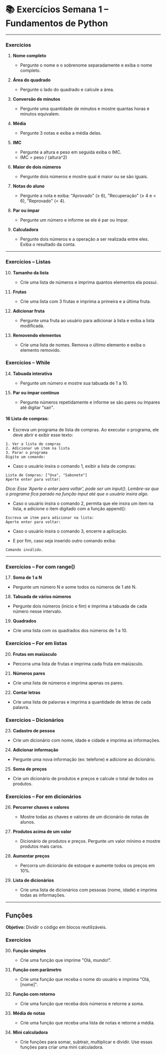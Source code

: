 # 📚 Exercícios Semana 1 – Fundamentos de Python

---


### Exercícios
1. **Nome completo**
   - Pergunte o nome e o sobrenome separadamente e exiba o nome completo.

2. **Área do quadrado**
   - Pergunte o lado do quadrado e calcule a área.

3. **Conversão de minutos**
   - Pergunte uma quantidade de minutos e mostre quantas horas e minutos equivalem.

4. **Média**
   - Pergunte 3 notas e exiba a média delas.

5. **IMC** 
   - Pergunte a altura e peso em seguida exiba o IMC.
   - IMC = peso / (altura^2)

6. **Maior de dois números**
   - Pergunte dois números e mostre qual é maior ou se são iguais.

7. **Notas do aluno**
   - Pergunte a nota e exiba: "Aprovado" (≥ 6), "Recuperação" (≥ 4 e < 6), "Reprovado" (< 4).

8. **Par ou ímpar**
    - Pergunte um número e informe se ele é par ou ímpar.

9. **Calculadora**
   - Pergunte dois números e a operação a ser realizada entre eles. Exiba o resultado da conta.

---

### Exercícios – Listas
10. **Tamanho da lista**
      - Crie uma lista de números e imprima quantos elementos ela possui.

11. **Frutas**
      - Crie uma lista com 3 frutas e imprima a primeira e a última fruta.

12. **Adicionar fruta**
      - Pergunte uma fruta ao usuário para adicionar à lista e exiba a lista modificada.

13. **Removendo elementos**
      - Crie uma lista de nomes. Remova o último elemento e exiba o elemento removido.


### Exercícios – While

14. **Tabuada interativa**
      - Pergunte um número e mostre sua tabuada de 1 a 10.

15. **Par ou ímpar contínuo**
      - Pergunte números repetidamente e informe se são pares ou ímpares até digitar "sair".

#### 16 Lista de compras:
- Escreva um programa de lista de compras.
Ao executar o programa, ele deve abrir e exibir esse texto:
```
1. Ver a lista de compras
2. Adicionar um item na lista
3. Parar o programa
Digite um comando: 
```
- Caso o usuário insira o comando 1, exibir a lista de compras:
```
Lista de Compras: ["Uva", "Sabonete"]
Aperte enter para voltar: 
```

*Dica: Esse 'Aperte o enter para voltar', pode ser um input(). Lembre-se que o programa fica parado na função input até que o usuário insira algo.*

- Caso o usuário insira o comando 2, permita que ele insira um item na lista, e adicione o item digitado com a função append():
```
Escreva um item para adicionar na lista: 
Aperte enter para voltar: 
```
- Caso o usuário insira o comando 3, encerre a aplicação.

- E por fim, caso seja inserido outro comando exiba:
```
Comando inválido.
```
---


### Exercícios – For com range()
17. **Soma de 1 a N**
   - Pergunte um número N e some todos os números de 1 até N.

18. **Tabuada de vários números**
   - Pergunte dois números (inicio e fim) e imprima a tabuada de cada número nesse intervalo.

19. **Quadrados**
   - Crie uma lista com os quadrados dos números de 1 a 10.

### Exercícios – For em listas
20. **Frutas em maiúsculo**
   - Percorra uma lista de frutas e imprima cada fruta em maiúsculo.

21. **Números pares**
   - Crie uma lista de números e imprima apenas os pares.

22. **Contar letras**
   - Crie uma lista de palavras e imprima a quantidade de letras de cada palavra.

### Exercícios – Dicionários
23. **Cadastro de pessoa**
   - Crie um dicionário com nome, idade e cidade e imprima as informações.

24. **Adicionar informação**
   - Pergunte uma nova informação (ex: telefone) e adicione ao dicionário.

25. **Soma de preços**
   - Crie um dicionário de produtos e preços e calcule o total de todos os produtos.

### Exercícios – For em dicionários
26. **Percorrer chaves e valores**
    - Mostre todas as chaves e valores de um dicionário de notas de alunos.

27. **Produtos acima de um valor**
    - Dicionário de produtos e preços. Pergunte um valor mínimo e mostre produtos mais caros.

28. **Aumentar preços**
    - Percorra um dicionário de estoque e aumente todos os preços em 10%.

29. **Lista de dicionários**
    - Crie uma lista de dicionários com pessoas (nome, idade) e imprima todas as informações.
---

## Funções
**Objetivo:** Dividir o código em blocos reutilizáveis.

### Exercícios
30. **Função simples**
      - Crie uma função que imprime "Olá, mundo!".

31. **Função com parâmetro**
      - Crie uma função que receba o nome do usuário e imprima "Olá, [nome]".

32. **Função com retorno**
      - Crie uma função que receba dois números e retorne a soma.

33. **Média de notas**
      - Crie uma função que receba uma lista de notas e retorne a média.


34. **Mini calculadora**
      - Crie funções para somar, subtrair, multiplicar e dividir. Use essas funções para criar uma mini calculadora.


